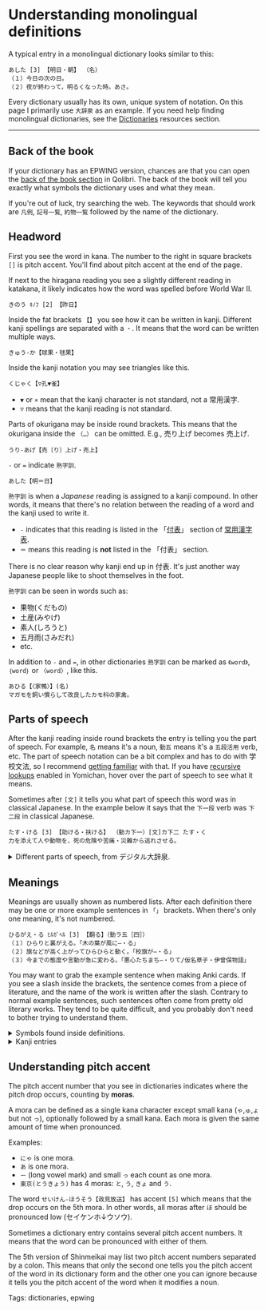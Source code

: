 # Understanding monolingual definitions

A typical entry in a monolingual dictionary looks similar to this:

```
あした [3] 【明日・朝】 （名）
（１）今日の次の日。
（２）夜が終わって，明るくなった時。あさ。
```

Every dictionary usually has its own, unique system of notation.
On this page I primarily use `大辞泉` as an example.
If you need help finding monolingual dictionaries, see the
[Dictionaries](resources.html#dictionaries) resources section.

***

## Back of the book

If your dictionary has an EPWING version,
chances are that you can open the
[back of the book section](setting-up-qolibri.html#how-to-use-the-dictionaries)
in Qolibri.
The back of the book will tell you exactly what symbols the dictionary uses and what they mean.

If you're out of luck, try searching the web.
The keywords that should work are `凡例`, `記号一覧`, `約物一覧`
followed by the name of the dictionary.

## Headword

First you see the word in kana.
The number to the right in square brackets `[]` is pitch accent.
You'll find about pitch accent at the end of the page.

If next to the hiragana reading you see a slightly different reading in katakana,
it likely indicates how the word was spelled before World War II.

```
きのう ｷﾉﾌ [2] 【昨日】
```

Inside the fat brackets `【】` you see how it can be written in kanji.
Different kanji spellings are separated with a `・`.
It means that the word can be written multiple ways.

```
きゅう‐か【球果・毬果】
```

Inside the kanji notation you may see triangles like this.

```
くじゃく【▽孔▼雀】
```

* `▼` or `×` mean that the kanji character is not standard, not a 常用漢字.
* `▽` means that the kanji reading is not standard.

Parts of okurigana may be inside round brackets.
This means that the okurigana inside the `（…）` can be omitted. E.g., 売り上げ becomes 売上げ.

```
うり‐あげ【売〔り〕上げ・売上】
```

`-` or `=` indicate `熟字訓`.

```
あした【明＝日】
```

`熟字訓` is when a *Japanese* reading is assigned to a kanji compound.
In other words,
it means that there's no relation between the reading of a word and the kanji used to write it.

* `‐` indicates that this reading is listed in the
「[付表](https://gakusyu.shizuoka-c.ed.jp/japanese/syou_56/moji/04/fuhyou.pdf)」
section of
[常用漢字表](https://www.bunka.go.jp/kokugo_nihongo/sisaku/joho/joho/kijun/naikaku/pdf/joyokanjihyo_20101130.pdf).
* `＝` means this reading is **not** listed in the 「付表」 section.

There is no clear reason why kanji end up in 付表.
It's just another way Japanese people like to shoot themselves in the foot.

`熟字訓` can be seen in words such as:

* 果物(くだもの)
* 土産(みやげ)
* 素人(しろうと)
* 五月雨(さみだれ)
* etc.

In addition to `-` and `=`,
in other dictionaries `熟字訓` can be marked as `《word》`, `｛word｝` or `〈word〉`, like this.

```
あひる【〈家鴨〉】(名)
マガモを飼い慣らして改良したカモ科の家禽。
```

## Parts of speech

After the kanji reading inside round brackets the entry is telling you the part of speech.
For example, `名` means it's a noun, `動五` means it's a `五段活用` verb, etc.
The part of speech notation can be a bit complex and has to do with 学校文法,
so I recommend [getting familiar](https://www.kokugobunpou.com/) with that.
If you have [recursive lookups](setting-up-yomichan.html#recursive-lookups) enabled
in Yomichan, hover over the part of speech to see what it means.

Sometimes after `[文]` it tells you what part of speech this word was in classical Japanese.
In the example below it says that the `下一段` verb was `下二段` in classical Japanese.

```
たす・ける [3] 【助ける・扶ける】 （動カ下一）[文]カ下二 たす・く
力を添えて人や動物を，死の危険や苦痛・災難から逃れさせる。
```

<details>

<summary>Different parts of speech, from デジタル大辞泉.</summary>

| Symbol                 | Meaning                                    |
| :--------------------: | --------------------                       |
| ［名］                 | 名詞                                       |
| ［代］                 | 代名詞                                     |
| ［動五］               | 動詞五段活用                               |
| ［動五（四）］         | 動詞口語五段活用、文語四段活用             |
| ［動四］               | 動詞四段活用                               |
| ［動上一］             | 動詞上一段活用                             |
| ［動上二］             | 動詞上二段活用                             |
| ［動下一］             | 動詞下一段活用                             |
| ［動下二］             | 動詞下二段活用                             |
| ［動カ変］             | 動詞カ行変格活用                           |
| ［動サ変］             | 動詞サ行変格活用                           |
| ［動ナ変］             | 動詞ナ行変格活用                           |
| ［動ラ変］             | 動詞ラ行変格活用                           |
| ［動特活］             | 動詞特殊活用                               |
| ［形］                 | 形容詞                                     |
| ［形ク］               | 形容詞ク活用                               |
| ［形シク］             | 形容詞シク活用                             |
| ［形動］               | 形容動詞                                   |
| ［形動タリ］           | 形容動詞タリ活用                           |
| ［形動ナリ］           | 形容動詞ナリ活用                           |
| ［ト・タル］           | 「－と」の形で副詞、「－たる」の形で連体詞 |
| ［連体］               | 連体詞                                     |
| ［副］                 | 副詞                                       |
| ［接］                 | 接続詞                                     |
| ［感］                 | 感動詞                                     |
| ［助動］               | 助動詞                                     |
| ［格助］               | 格助詞                                     |
| ［接助］               | 接続助詞                                   |
| ［副助］               | 副助詞                                     |
| ［係助］               | 係助詞                                     |
| ［終助］               | 終助詞                                     |
| ［間助］               | 間投助詞                                   |
| ［並助］               | 並立助詞                                   |
| ［準体助］             | 準体助詞                                   |
| ［　］(スル)           | サ行変格活用の動詞となる                   |
| 〔接頭〕               | 接頭語                                     |
| 〔接尾〕               | 接尾語                                     |
| 〔語素〕               | 語素                                       |
| 〔連語〕               | 連語                                       |
| 〔枕〕                 | 枕詞                                       |
| ［文］                 | 文語形                                     |

</details>

## Meanings

Meanings are usually shown as numbered lists.
After each definition there may be one or more example sentences in `「」` brackets.
When there's only one meaning, it's not numbered.

```
ひるがえ・る ﾋﾙｶﾞﾍﾙ [3] 【翻る】（動ラ五［四］）
（１）ひらりと裏がえる。「木の葉が風に―・る」
（２）旗などが高く上がってひらひらと動く。「校旗が―・る」
（３）今までの態度や言動が急に変わる。「悪心たちまち―・りて/仮名草子・伊曾保物語」
```

You may want to grab the example sentence when making Anki cards.
If you see a slash inside the brackets, the sentence comes from a piece of literature,
and the name of the work is written after the slash.
Contrary to normal example sentences,
such sentences often come from pretty old literary works.
They tend to be quite difficult,
and you probably don't need to bother trying to understand them.

<details>

<summary>Symbols found inside definitions.</summary>

|      Symbol      | Meaning                    |
|:----------------:|----------------------------|
|        ⇒         | その項目を見よ             |
|        →         | 参照せよ                   |
|        ⇔         | 対義語・対語               |
|      [補説]      | 語誌・表記などの補説       |
| ［アクセント］　 | アクセント表示             |
|     《季　》     | 季語                       |
|     ［歌枕］     | 歌枕                       |
|     ［可能］     | 可能動詞                   |
|     ［派生］     | 派生語                     |
|     ［類語］     | 類語                       |
|    ［下接句］    | その語が下に付いてできる句 |
|    ［下接語］    | その語が下に付いてできる語 |
|     ［用法］     | 用法の使い分け             |

</details>

<details>

<summary>Kanji entries</summary>

|    Symbol    | Meaning        |
|:------------:|----------------|
|    ［音］    | 字音           |
|    ［訓］    | 字訓           |
|    （慣）    | 慣用音         |
|    （呉）    | 呉音           |
|    （漢）    | 漢音           |
|    （唐）    | 唐音           |
| ［名のり］　 | 人名に用いる訓 |
|   ［難読］   | 難読語         |

</details>

## Understanding pitch accent

The pitch accent number that you see in dictionaries
indicates where the pitch drop occurs, counting by **moras**.

A mora can be defined as
a single kana character except small kana (`ゃ`,`ゅ`,`ょ` but not `っ`),
optionally followed by a small kana.
Each mora is given the same amount of time when pronounced.

Examples:

* `にゃ` is one mora.
* `あ` is one mora.
* `ー` (long vowel mark) and small `っ` each count as one mora.
* `東京(とうきょう)` has 4 moras: `と`, `う`, `きょ` and `う`.

The word `せいけん-ほうそう【政見放送】` has accent `[5]`
which means that the drop occurs on the 5th mora.
In other words, all moras after `ほ` should be pronounced low (セイケンホ↓ウソウ).

Sometimes a dictionary entry contains several pitch accent numbers.
It means that the word can be pronounced with either of them.

The 5th version of Shinmeikai may list two pitch accent numbers separated by a colon.
This means that only the second one tells you the pitch accent of the word in its dictionary form
and the other one you can ignore
because it tells you the pitch accent of the word when it modifies a noun.

Tags: dictionaries, epwing
